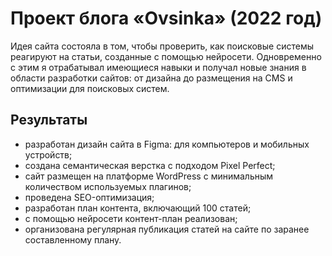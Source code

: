 # Проект блога «Ovsinka» (2022 год)
Идея сайта состояла в том, чтобы проверить, как поисковые системы реагируют на статьи, созданные с помощью нейросети. 
Одновременно с этим я отрабатывал имеющиеся навыки и получал новые знания в области разработки сайтов: от дизайна до размещения на CMS и оптимизации для поисковых систем.

## Результаты
- разработан дизайн сайта в Figma: для компьютеров и мобильных устройств;
- создана семантическая верстка с подходом Pixel Perfect;
- сайт размещен на платформе WordPress с минимальным количеством используемых плагинов;
- проведена SEO-оптимизация;
- разработан план контента, включающий 100 статей;
- с помощью нейросети контент-план реализован;
- организована регулярная публикация статей на сайте по заранее составленному плану.
